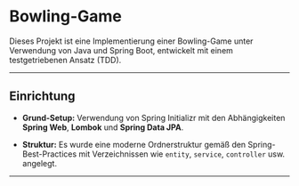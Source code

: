 # Bowling-Game

Dieses Projekt ist eine Implementierung einer Bowling-Game unter Verwendung von Java und Spring Boot, entwickelt mit einem testgetriebenen Ansatz (TDD).

---

## Einrichtung

* **Grund-Setup:** Verwendung von Spring Initializr mit den Abhängigkeiten **Spring Web**, **Lombok** und **Spring Data JPA**.

* **Struktur:** Es wurde eine moderne Ordnerstruktur gemäß den Spring-Best-Practices mit Verzeichnissen wie `entity`, `service`, `controller` usw. angelegt.

---

